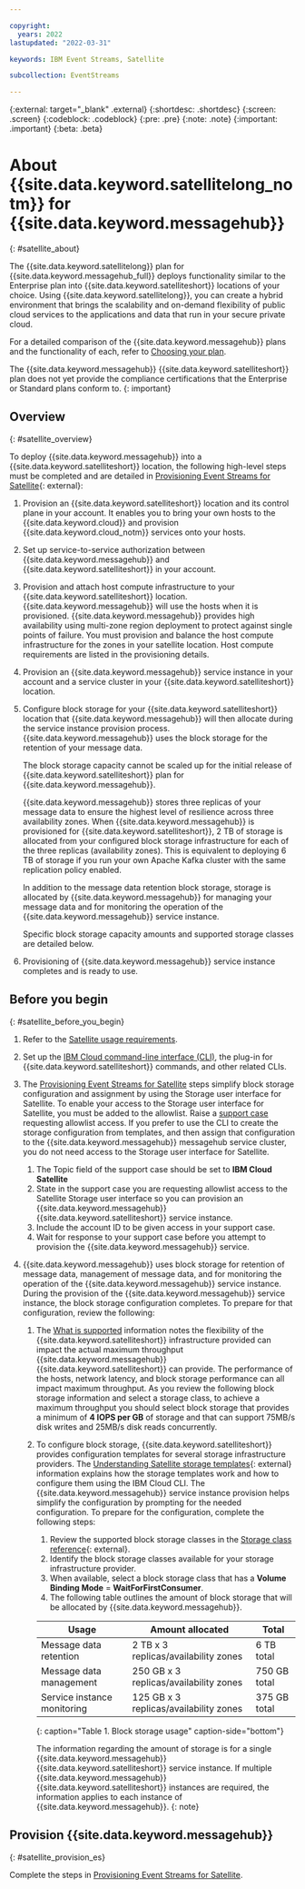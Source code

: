 ```yaml
---

copyright:
  years: 2022
lastupdated: "2022-03-31"

keywords: IBM Event Streams, Satellite

subcollection: EventStreams

---
```


{:external: target="_blank" .external}
{:shortdesc: .shortdesc}
{:screen: .screen}
{:codeblock: .codeblock}
{:pre: .pre}
{:note: .note}
{:important: .important}
{:beta: .beta}

# About {{site.data.keyword.satellitelong_notm}} for {{site.data.keyword.messagehub}} 
{: #satellite_about}

The {{site.data.keyword.satellitelong}} plan for {{site.data.keyword.messagehub_full}} deploys functionality similar to the Enterprise plan into {{site.data.keyword.satelliteshort}} locations of your choice. Using {{site.data.keyword.satellitelong}}, you can create a hybrid environment that brings the scalability and on-demand flexibility of public cloud services to the applications and data that run in your secure private cloud.

For a detailed comparison of the {{site.data.keyword.messagehub}} plans and the functionality of each, refer to [Choosing your plan](/docs/EventStreams?topic=EventStreams-plan_choose).

The {{site.data.keyword.messagehub}} {{site.data.keyword.satelliteshort}} plan does not yet provide the compliance certifications that the Enterprise or Standard plans conform to. 
{: important}

## Overview
{: #satellite_overview}

To deploy {{site.data.keyword.messagehub}} into a {{site.data.keyword.satelliteshort}} location, the following high-level steps must be completed and are detailed in [Provisioning Event Streams for Satellite](/docs/EventStreams?topic=EventStreams-satellite-provisioning){: external}:

1. Provision an {{site.data.keyword.satelliteshort}} location and its control plane in your account. It enables you to bring your own hosts to the {{site.data.keyword.cloud}} and provision {{site.data.keyword.cloud_notm}} services onto your hosts. 

2. Set up service-to-service authorization between {{site.data.keyword.messagehub}} and {{site.data.keyword.satelliteshort}} in your account.

3. Provision and attach host compute infrastructure to your {{site.data.keyword.satelliteshort}} location. {{site.data.keyword.messagehub}} will use the hosts when it is provisioned. {{site.data.keyword.messagehub}} provides high availability using multi-zone region deployment to protect against single points of failure. You must provision and balance the host compute infrastructure for the zones in your satellite location. Host compute requirements are listed in the provisioning details.

4. Provision an {{site.data.keyword.messagehub}} service instance in your account and a service cluster in your {{site.data.keyword.satelliteshort}} location.

5. Configure block storage for your {{site.data.keyword.satelliteshort}} location that {{site.data.keyword.messagehub}} will then allocate during the service instance provision process. {{site.data.keyword.messagehub}} uses the block storage for the retention of your message data.

    The block storage capacity cannot be scaled up for the initial release of {{site.data.keyword.satelliteshort}} plan for {{site.data.keyword.messagehub}}.

    {{site.data.keyword.messagehub}} stores three replicas of your message data to ensure the highest level of resilience across three availability zones. When {{site.data.keyword.messagehub}} is provisioned for {{site.data.keyword.satelliteshort}}, 2 TB of storage is allocated from your configured block storage infrastructure for each of the three replicas (availability zones). This is equivalent to deploying 6 TB of storage if you run your own Apache Kafka cluster with the same replication policy enabled.

    In addition to the message data retention block storage, storage is allocated by {{site.data.keyword.messagehub}} for managing your message data and for monitoring the operation of the {{site.data.keyword.messagehub}} service instance.

    Specific block storage capacity amounts and supported storage classes are detailed below.

6. Provisioning of {{site.data.keyword.messagehub}} service instance completes and is ready to use.

## Before you begin
{: #satellite_before_you_begin}

1. Refer to the [Satellite usage requirements](https://cloud.ibm.com/docs/satellite?topic=satellite-requirements).

2. Set up the [IBM Cloud command-line interface (CLI)](https://cloud.ibm.com/docs/satellite?topic=satellite-setup-cli), the plug-in for {{site.data.keyword.satelliteshort}} commands, and other related CLIs.

3. The [Provisioning Event Streams for Satellite](/docs/EventStreams?topic=EventStreams-satellite-provisioning) steps simplify block storage configuration and assignment by using the Storage user interface for Satellite. To enable your access to the Storage user interface for Satellite, you must be added to the allowlist. Raise a [support case](https://cloud.ibm.com/docs/get-support?topic=get-support-open-case&interface=ui#creating-support-case) requesting allowlist access.  If you prefer to use the CLI to create the storage configuration from templates, and then assign that configuration to the {{site.data.keyword.messagehub}} messagehub service cluster, you do not need access to the Storage user interface for Satellite.
    1. The Topic field of the support case should be set to **IBM Cloud Satellite**
    2. State in the support case you are requesting allowlist access to the Satellite Storage user interface so you can provision an {{site.data.keyword.messagehub}} {{site.data.keyword.satelliteshort}} service instance. 
    3. Include the account ID to be given access in your support case.
    4. Wait for response to your support case before you attempt to provision the {{site.data.keyword.messagehub}} service.
4. {{site.data.keyword.messagehub}} uses block storage for retention of message data, management of message data, and for monitoring the operation of the {{site.data.keyword.messagehub}} service instance. During the provision of the {{site.data.keyword.messagehub}} service instance, the block storage configuration completes. To prepare for that configuration, review the following:
    1. The [What is supported](/docs/EventStreams?topic=EventStreams-plan_choose#what_is_supported) information notes the flexibility of the {{site.data.keyword.satelliteshort}} infrastructure provided can impact the actual maximum throughput {{site.data.keyword.messagehub}} {{site.data.keyword.satelliteshort}} can provide. The performance of the hosts, network latency, and block storage performance can all impact maximum throughput. 
    As you review the following block storage information and select a storage class, to achieve a maximum throughput you should select block storage that provides a minimum of **4 IOPS per GB** of storage and that can support 75MB/s disk writes and 25MB/s disk reads concurrently.
    2. To configure block storage, {{site.data.keyword.satelliteshort}} provides configuration templates for several storage infrastructure providers. The [Understanding Satellite storage templates](https://cloud.ibm.com/docs/satellite?topic=satellite-sat-storage-template-ov){: external} information explains how the storage templates work and how to configure them using the IBM Cloud CLI. The {{site.data.keyword.messagehub}} service instance provision helps simplify the configuration by prompting for the needed configuration. To prepare for the configuration, complete the following steps:
        1. Review the supported block storage classes in the [Storage class reference](https://cloud.ibm.com/docs/satellite?topic=satellite-storage-class-ref){: external}.
        2. Identify the block storage classes available for your storage infrastructure provider.
        3. When available, select a block storage class that has a **Volume Binding Mode** = **WaitForFirstConsumer**.
        4. The following table outlines the amount of block storage that will be allocated by {{site.data.keyword.messagehub}}.

        | Usage | Amount allocated | Total |
        |---|---|---|
        | Message data retention | 2 TB x 3 replicas/availability zones | 6 TB total |
        | Message data management | 250 GB x 3 replicas/availability zones | 750 GB total |
        | Service instance monitoring | 125 GB x 3 replicas/availability zones | 375 GB total |
        {: caption="Table 1. Block storage usage" caption-side="bottom"}

        The information regarding the amount of storage is for a single {{site.data.keyword.messagehub}} {{site.data.keyword.satelliteshort}} service instance. If multiple {{site.data.keyword.messagehub}} {{site.data.keyword.satelliteshort}} instances are required, the information applies to each instance of {{site.data.keyword.messagehub}}.
{: note}

## Provision {{site.data.keyword.messagehub}}
{: #satellite_provision_es}

Complete the steps in [Provisioning Event Streams for Satellite](/docs/EventStreams?topic=EventStreams-satellite-provisioning).
